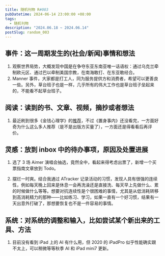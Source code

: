 ```yaml
---
title: 随机刊物 R#003
pubDatetime: 2024-06-14 23:00:00 +08:00
tags:
  - 随机刊物
description: "2024.06.18 ~ 2024.06.14"
postSlug: random_003
---
```


## 事件：这一周期发生的(社会/新闻)事情和想法

1. 观察世界局势，大概发现中国是在争夺东亚东南亚唯一话语权：通过乌克兰牵制欧元区、通过巴以牵制美国宗教，在南海敢打、在东亚敢经合。
2. Manner 事件，大家都是打工人，同为服务提供方和消费者，希望可以更善良一些。另外，草台班子也是一样，几乎所有的伟大工作也是草台班子垒起来的，不能看不起草台班子。

## 阅读：读到的书、文章、视频，摘抄或者想法

1. 最近刷到很多《金钱心理学》的[推荐](https://www.bilibili.com/video/BV1xn4y1d7cF/)，不过《置身事内》还没看完，一方面好奇为什么这么多人推荐（是不是出版方买量了），一方面还是得看看后再评价。

## 灵感：放到 inbox 中的待办事项，原因及处置进展

1. 选了 3 场 Aimer 演唱会抽选，竟然全中，看起来得考虑出票了，新增一个买票指南文章放到 Todo。

2. 摆烂一时爽。结合我通过 ATracker 记录活动的习惯，发现人具有很强的连续性，例如每天晚上回来是休息一会再洗澡还是直接洗、每天早上先做什么、累的时候做什么等等。想要对抗连续性是个很困难的事情，尤其是从低消耗转移到高消耗精力的那种——比如练习、学习，如果一直有一个好习惯，结果有一天出意外打破了，那想要恢复也不是一件容易的事情。

## 系统：对系统的调整和输入，比如尝试某个新出来的工具、方法

1. 目前没有看到 iPad 上的 AI 有什么用，但 2020 的 iPadPro 似乎性能确实跟不太上，可以稍微等等秋季 AI 和 iPad mini7 更新。
